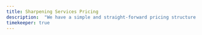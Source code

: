 ```yaml
---
title: Sharpening Services Pricing
description:  "We have a simple and straight-forward pricing structure to keep your costs as low as possible and your knives and tools as sharp as possible.  Our prices are predetermined and factor in quality, time, and giving as much value as possible.  We offer a variety of payment options."
timekeeper: true
---
```


